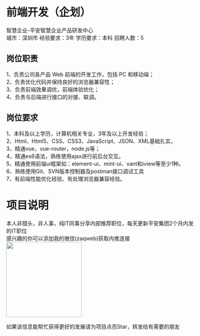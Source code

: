 # 前端开发（企划）
智慧企业-平安智慧企业产品研发中心  
城市：深圳市 经验要求：3年 学历要求：本科  招聘人数：5

## 岗位职责
1、负责公司各产品 Web 前端的开发工作，包括 PC 和移动端；   
2、负责优化代码并保持良好的浏览器兼容性；   
3、负责前端效果调优，前端体验优化；   
4、负责与后端进行接口的对接、联调。

## 岗位要求
1、本科及以上学历，计算机相关专业，3年及以上开发经验；   
2、Html、Html5、CSS、CSS3、JavaScript、JSON、XML基础扎实，   
3、精通vue，vue-router，node.js等；   
4，精通es6语法，熟练使用ajax进行前后台交互。   
5、精通使用前端ui框架如：element-ui、mint-ui、vant和iview等至少1种。   
6、熟练使用Git、SVN版本控制器及postman接口调试工具   
7、有前端性能优化经验、有处理浏览器兼容经验。

# 项目说明

本人非猎头，非人事，纯IT同事分享内部推荐职位，每天更新平安集团2个月内发的IT职位  
感兴趣的你可以添加我的微信(zaqweb)获取内推连接  
<img src="https://github.com/zaqweb/PA-IT-JOBS/blob/master/WechatICode.jpeg"  height="200" width="200">

如果该信息能帮忙获得更好的发展请为项目点亮Star，转发给有需要的朋友




